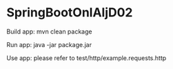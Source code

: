 # SpringBootOnlAljD02

Build app:
mvn clean package

Run app:
java -jar package.jar

Use app:
please refer to test/http/example.requests.http